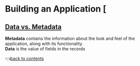 # Building an Application [

## [Data vs. Metadata](https://www.salesforceben.com/what-is-salesforce-metadata/#:~:text=How%20Does%20Metadata%20Differ%20From,data%20that%20describes%20other%20Data.)
__Metadata__ contains the information about the look and feel of the application, along with its functionality.    
__Data__ is the value of fields in the records

👈[back to contents](https://github.com/Klosmi/salesforce/blob/main/README.md#building-an-application)

